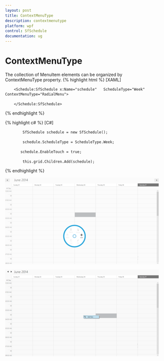```yaml
---
layout: post
title: ContextMenuType
description: contextmenutype 
platform: wpf
control: SfSchedule
documentation: ug
---
```


# ContextMenuType 

The collection of MenuItem elements can be organized by ContextMenuType property.
{% highlight html %}
[XAML]



        <Schedule:SfSchedule x:Name="schedule"   ScheduleType="Week" ContextMenuType="RadialMenu">

        </Schedule:SfSchedule>

{% endhighlight  %}


{% highlight c# %}
[C#]



            SfSchedule schedule = new SfSchedule();

            schedule.ScheduleType = ScheduleType.Week;

           schedule.EnableTouch = true;  

            this.grid.Children.Add(schedule);



{% endhighlight  %}

![](ContextMenuType_images/ContextMenuType_img1.png)



![](ContextMenuType_images/ContextMenuType_img2.png)





